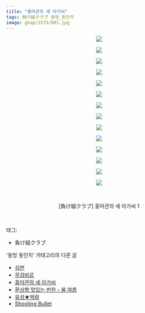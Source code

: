 ```yaml
---
title: "홍마관의 세 아가씨"
tags: 負け組クラブ 동방_동인지
image: ghap/1575/001.jpg
---
```

<div class="article">
<p style="text-align: center; clear: none; float: none;"><img src="{{ site.nasurl }}/ghap/1575/001.jpg"/></p>
<p style="text-align: center; clear: none; float: none;"><img src="{{ site.nasurl }}/ghap/1575/002.jpg"/></p>
<p style="text-align: center; clear: none; float: none;"><img src="{{ site.nasurl }}/ghap/1575/003.jpg"/></p>
<p style="text-align: center; clear: none; float: none;"><img src="{{ site.nasurl }}/ghap/1575/004.jpg"/></p>
<p style="text-align: center; clear: none; float: none;"><img src="{{ site.nasurl }}/ghap/1575/005.jpg"/></p>
<p style="text-align: center; clear: none; float: none;"><img src="{{ site.nasurl }}/ghap/1575/006.jpg"/></p>
<p style="text-align: center; clear: none; float: none;"><img src="{{ site.nasurl }}/ghap/1575/007.jpg"/></p>
<p style="text-align: center; clear: none; float: none;"><img src="{{ site.nasurl }}/ghap/1575/008.jpg"/></p>
<p style="text-align: center; clear: none; float: none;"><img src="{{ site.nasurl }}/ghap/1575/009.jpg"/></p>
<p style="text-align: center; clear: none; float: none;"><img src="{{ site.nasurl }}/ghap/1575/010.jpg"/></p>
<p style="text-align: center; clear: none; float: none;"><img src="{{ site.nasurl }}/ghap/1575/011.jpg"/></p>
<p style="text-align: center; clear: none; float: none;"><img src="{{ site.nasurl }}/ghap/1575/012.jpg"/></p>
<p style="text-align: center; clear: none; float: none;"><img src="{{ site.nasurl }}/ghap/1575/013.jpg"/></p>
<p style="text-align: center; clear: none; float: none;"><img src="{{ site.nasurl }}/ghap/1575/014.jpg"/></p>
<p style="text-align: center; clear: none; float: none;"><br/></p>
<p style="text-align: center; clear: none; float: none;">[負け組クラブ] 홍마관의 세 아가씨 1</p>
<p><br/></p>
</div><div class="tagTrail">
<p>태그: </p>
<ul>
<li>負け組クラブ</li>
</ul>
</div><div class="another">
<p>'동방 동인지' 카테고리의 다른 글</p>
<ul>
<li><a href="/2016-08-15-ghap_1577">심판</a></li>
<li><a href="/2016-08-15-ghap_1576">무감비르</a></li>
<li><a href="/2016-08-15-ghap_1575">홍마관의 세 아가씨</a></li>
<li><a href="/2016-08-15-ghap_1574">환상향 맛있는 반찬 - 봄 여름</a></li>
<li><a href="/2016-08-14-ghap_1573">유성★박람</a></li>
<li><a href="/2016-08-14-ghap_1572">Shooting Bullet</a></li>
</ul>
</div><div class="cb_module cb_fluid">
<div class="cb_wrt cb_profile">
</div><!-- commentList close -->
</div>
<br/>
<p id="refer"></p>
<br/>
